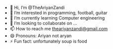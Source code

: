 - 👋 Hi, I’m @TheAriyanZandi
- 👀 I’m interested in programming, football, guitar
- 🌱 I’m currently learning Computer engineering
- 💞️ I’m looking to collaborate on ...
- 📫 How to reach me theariyanzandi@gmail.com
- 😄 Pronouns: Ariyan not aryan
- ⚡ Fun fact: unfortunately soup is food

<!---
TheAriyanZandi/TheAriyanZandi is a ✨ special ✨ repository because its `README.md` (this file) appears on your GitHub profile.
You can click the Preview link to take a look at your changes.
--->
